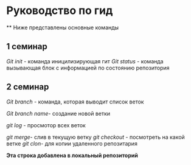 # Руководство по гид

** Ниже представлены основные команды
##  1 семинар
*Git init* - команда иницилизирующая гит
*Git status* - команда вызывающая блок с информацией по состоянию репозитория
## 2 семинар

*Git branch* - команда, которая  выводит список веток

*Git branch name*- создание новой ветки

*git log* - просмотор всех веток


*git merge*- слив в текущую ветку
*git checkout* - посмотреть на какой ветке
*git clon*- для копии удаленного репозитария

 **Эта строка добавлена в локальный репозиторий**